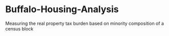 # Buffalo-Housing-Analysis
Measuring the real property tax burden based on minority composition of a census block
